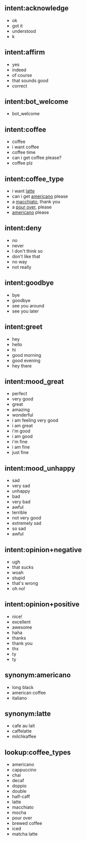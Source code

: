 ## intent:acknowledge
- ok
- got it
- understood
- k

## intent:affirm
- yes
- indeed
- of course
- that sounds good
- correct

## intent:bot_welcome
- bot_welcome

## intent:coffee
- coffee
- i want coffee
- coffee time
- can i get coffee please?
- coffee plz

## intent:coffee_type
- i want [latte](coffee_type)
- can i get [americano](coffee_type) please
- a [macchiato](coffee_type), thank you
- a [pour over](coffee_type), please
- [americano](coffee_type) please

## intent:deny
- no
- never
- I don't think so
- don't like that
- no way
- not really

## intent:goodbye
- bye
- goodbye
- see you around
- see you later

## intent:greet
- hey
- hello
- hi
- good morning
- good evening
- hey there

## intent:mood_great
- perfect
- very good
- great
- amazing
- wonderful
- i am feeling very good
- i am great
- i'm good
- i am good
- i'm fine
- i am fine
- just fine

## intent:mood_unhappy
- sad
- very sad
- unhappy
- bad
- very bad
- awful
- terrible
- not very good
- extremely sad
- so sad
- awful

## intent:opinion+negative
- ugh
- that sucks
- woah
- stupid
- that's wrong
- oh no!

## intent:opinion+positive
- nice!
- excellent
- awesome
- haha
- thanks
- thank you
- thx
- ty
- ty

## synonym:americano
- long black
- american coffee
- italiano

## synonym:latte
- cafe au lait
- caffelatte
- milchkaffee

## lookup:coffee_types
- americano
- cappuccino
- chai
- decaf
- doppio
- double
- half-caff
- latte
- macchiato
- mocha
- pour over
- brewed coffee
- iced
- matcha latte
